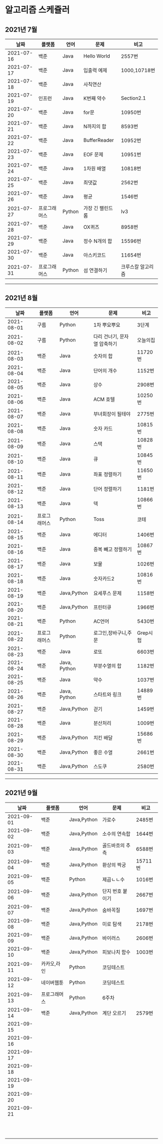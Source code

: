 # 알고리즘 스케쥴러

## 2021년 7월

| 날짜       | 플랫폼       | 언어   | 문제             | 비고              |
| ---------- | ------------ | ------ | ---------------- | ----------------- |
| 2021-07-16 | 백준         | Java   | Hello World      | 2557번            |
| 2021-07-17 | 백준         | Java   | 입출력 예제      | 1000,10718번      |
| 2021-07-18 | 백준         | Java   | 사칙연산         |                   |
| 2021-07-19 | 인프런       | Java   | K번째 약수       | Section2.1        |
| 2021-07-20 | 백준         | Java   | for문            | 10950번           |
| 2021-07-21 | 백준         | Java   | N까지의 합       | 8593번            |
| 2021-07-22 | 백준         | Java   | BufferReader     | 10952번           |
| 2021-07-23 | 백준         | Java   | EOF 문제         | 10951번           |
| 2021-07-24 | 백준         | Java   | 1차원 배열       | 10818번           |
| 2021-07-25 | 백준         | Java   | 최댓값           | 2562번            |
| 2021-07-26 | 백준         | Java   | 평균             | 1546번            |
| 2021-07-27 | 프로그래머스 | Python | 가장 긴 팰린드롬 | lv3               |
| 2021-07-28 | 백준         | Java   | OX퀴즈           | 8958번            |
| 2021-07-29 | 백준         | Java   | 정수 N개의 합    | 15596번           |
| 2021-07-30 | 백준         | Java   | 아스키코드       | 11654번           |
| 2021-07-31 | 프로그래머스 | Python | 섬 연결하기      | 크루스칼 알고리즘 |

----

## 2021년 8월

| 날짜       | 플랫폼       | 언어         | 문제                         | 비고     |
| ---------- | ------------ | ------------ | ---------------------------- | -------- |
| 2021-08-01 | 구름         | Python       | 1차 뿌요뿌요                 | 3단계    |
| 2021-08-02 | 구름         | Python       | 다리 건너기, 문자열 압축하기 | 오늘의집 |
| 2021-08-03 | 백준         | Java         | 숫자의 합                    | 11720번  |
| 2021-08-04 | 백준         | Java         | 단어의 개수                  | 1152번   |
| 2021-08-05 | 백준         | Java         | 상수                         | 2908번   |
| 2021-08-06 | 백준         | Java         | ACM 호텔                     | 10250번  |
| 2021-08-07 | 백준         | Java         | 부녀회장이 될테야            | 2775번   |
| 2021-08-08 | 백준         | Java         | 숫자 카드                    | 10815번  |
| 2021-08-09 | 백준         | Java         | 스택                         | 10828번  |
| 2021-08-10 | 백준         | Java         | 큐                           | 10845번  |
| 2021-08-11 | 백준         | Java         | 좌표 정렬하기                | 11650번  |
| 2021-08-12 | 백준         | Java         | 단어 정렬하기                | 1181번   |
| 2021-08-13 | 백준         | Java         | 덱                           | 10866번  |
| 2021-08-14 | 프로그래머스 | Python       | Toss                         | 코테     |
| 2021-08-15 | 백준         | Java         | 에디터                       | 1406번   |
| 2021-08-16 | 백준         | Java         | 중복 빼고 정렬하기           | 10867번  |
| 2021-08-17 | 백준         | Java         | 보물                         | 1026번   |
| 2021-08-18 | 백준         | Java         | 숫자카드2                    | 10816번  |
| 2021-08-19 | 백준         | Java,Python  | 요세푸스 문제                | 1158번   |
| 2021-08-20 | 백준         | Java,Python  | 프린터큐                     | 1966번   |
| 2021-08-21 | 백준         | Python       | AC언어                       | 5430번   |
| 2021-08-22 | 프로그래머스 | Python       | 로그인,장바구니,주문         | Grep시험 |
| 2021-08-23 | 백준         | Java         | 로또                         | 6603번   |
| 2021-08-24 | 백준         | Java, Python | 부분수열의 합                | 1182번   |
| 2021-08-25 | 백준         | Java         | 약수                         | 1037번   |
| 2021-08-26 | 백준         | Java, Python | 스타트와 링크                | 14889번  |
| 2021-08-27 | 백준         | Java,Python  | 걷기                         | 1459번   |
| 2021-08-28 | 백준         | Java         | 분산처리                     | 1009번   |
| 2021-08-29 | 백준         | Java,Python  | 치킨 배달                    | 15686번  |
| 2021-08-30 | 백준         | Java,Python  | 좋은 수열                    | 2661번   |
| 2021-08-31 | 백준         | Java,Python  | 스도쿠                       | 2580번   |

----

## 2021년 9월

| 날짜       | 플랫폼       | 언어        | 문제             | 비고    |
| ---------- | ------------ | ----------- | ---------------- | ------- |
| 2021-09-01 | 백준         | Java,Python | 가로수           | 2485번  |
| 2021-09-02 | 백준         | Java,Python | 소수의 연속합    | 1644번  |
| 2021-09-03 | 백준         | Java,Python | 골드바흐의 추측  | 6588번  |
| 2021-09-04 | 백준         | Java,Python | 환상의 짝궁      | 15711번 |
| 2021-09-05 | 백준         | Python      | 제곱ㄴㄴ수       | 1016번  |
| 2021-09-06 | 백준         | Java,Python | 단지 번호 붙이기 | 2667번  |
| 2021-09-07 | 백준         | Java,Python | 숨바꼭질         | 1697번  |
| 2021-09-08 | 백준         | Java,Python | 미로 탐색        | 2178번  |
| 2021-09-09 | 백준         | Java,Python | 바이러스         | 2606번  |
| 2021-09-10 | 백준         | Java,Python | 피보나치 함수    | 1003번  |
| 2021-09-11 | 카카오,라인  | Python      | 코딩테스트       |         |
| 2021-09-12 | 네이버웹툰   | Python      | 코딩테스트       |         |
| 2021-09-13 | 프로그래머스 | Python      | 6주차            |         |
| 2021-09-14 | 백준         | Java,Python | 계단 오르기      | 2579번  |
| 2021-09-15 |              |             |                  |         |
| 2021-09-16 |              |             |                  |         |
| 2021-09-17 |              |             |                  |         |
| 2021-09-18 |              |             |                  |         |
| 2021-09-19 |              |             |                  |         |
| 2021-09-20 |              |             |                  |         |
| 2021-09-21 |              |             |                  |         |
|            |              |             |                  |         |
|            |              |             |                  |         |
|            |              |             |                  |         |
|            |              |             |                  |         |
|            |              |             |                  |         |
|            |              |             |                  |         |
|            |              |             |                  |         |
|            |              |             |                  |         |
|            |              |             |                  |         |
|            |              |             |                  |         |
|            |              |             |                  |         |
